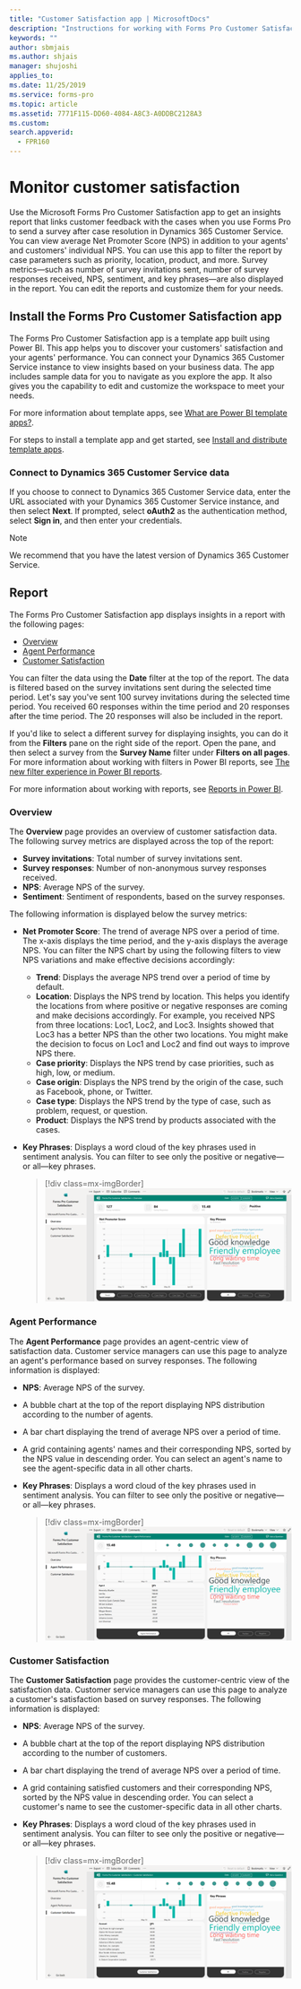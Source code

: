```yaml
---
title: "Customer Satisfaction app | MicrosoftDocs"
description: "Instructions for working with Forms Pro Customer Satisfaction app"
keywords: ""
author: sbmjais
ms.author: shjais
manager: shujoshi
applies_to: 
ms.date: 11/25/2019
ms.service: forms-pro
ms.topic: article
ms.assetid: 7771F115-DD60-4084-A8C3-A0DDBC2128A3
ms.custom: 
search.appverid:
  - FPR160
---
```


# Monitor customer satisfaction

Use the Microsoft Forms Pro Customer Satisfaction app to get an insights report that links customer feedback with the cases when you use Forms Pro to send a survey after case resolution in Dynamics 365 Customer Service. You can view average Net Promoter Score (NPS) in addition to your agents' and customers' individual NPS. You can use this app to filter the report by case parameters such as priority, location, product, and more. Survey metrics&mdash;such as number of survey invitations sent, number of survey responses received, NPS, sentiment, and key phrases&mdash;are also displayed in the report. You can edit the reports and customize them for your needs.

## Install the Forms Pro Customer Satisfaction app

The Forms Pro Customer Satisfaction app is a template app built using Power BI. This app helps you to discover your customers' satisfaction and your agents' performance. You can connect your Dynamics 365 Customer Service instance to view insights based on your business data. The app includes sample data for you to navigate as you explore the app. It also gives you the capability to edit and customize the workspace to meet your needs.

For more information about template apps, see [What are Power BI template apps?](https://docs.microsoft.com/power-bi/service-template-apps-overview).

For steps to install a template app and get started, see [Install and distribute template apps](https://docs.microsoft.com/power-bi/service-template-apps-install-distribute).

### Connect to Dynamics 365 Customer Service data

If you choose to connect to Dynamics 365 Customer Service data, enter the URL associated with your Dynamics 365 Customer Service instance, and then select **Next**. If prompted, select **oAuth2** as the authentication method, select **Sign in**, and then enter your credentials.

> [!NOTE]
> We recommend that you have the latest version of Dynamics 365 Customer Service.

## Report

The Forms Pro Customer Satisfaction app displays insights in a report with the following pages:

- [Overview](#overview)
- [Agent Performance](#agent-performance)
- [Customer Satisfaction](#customer-satisfaction)

You can filter the data using the **Date** filter at the top of the report. The data is filtered based on the survey invitations sent during the selected time period. Let's say you've sent 100 survey invitations during the selected time period. You received 60 responses within the time period and 20 responses after the time period. The 20 responses will also be included in the report.

If you'd like to select a different survey for displaying insights, you can do it from the **Filters** pane on the right side of the report. Open the pane, and then select a survey from the **Survey Name** filter under **Filters on all pages**. For more information about working with filters in Power BI reports, see [The new filter experience in Power BI reports](https://docs.microsoft.com/power-bi/power-bi-report-filter).

For more information about working with reports, see [Reports in Power BI](https://docs.microsoft.com/power-bi/consumer/end-user-reports).

### Overview

The **Overview** page provides an overview of customer satisfaction data. The following survey metrics are displayed across the top of the report:

- **Survey invitations**: Total number of survey invitations sent.
- **Survey responses**: Number of non-anonymous survey responses received.
- **NPS**: Average NPS of the survey.
- **Sentiment**: Sentiment of respondents, based on the survey responses.

The following information is displayed below the survey metrics:

- **Net Promoter Score**: The trend of average NPS over a period of time. The x-axis displays the time period, and the y-axis displays the average NPS. You can filter the NPS chart by using the following filters to view NPS variations and make effective decisions accordingly:

  - **Trend**: Displays the average NPS trend over a period of time by default.
  - **Location**: Displays the NPS trend by location. This helps you identify the locations from where positive or negative responses are coming and make decisions accordingly. For example, you received NPS from three locations: Loc1, Loc2, and Loc3. Insights showed that Loc3 has a better NPS than the other two locations. You might make the decision to focus on Loc1 and Loc2 and find out ways to improve NPS there.
  - **Case priority**: Displays the NPS trend by case priorities, such as high, low, or medium.
  - **Case origin**: Displays the NPS trend by the origin of the case, such as Facebook, phone, or Twitter.
  - **Case type**: Displays the NPS trend by the type of case, such as problem, request, or question.
  - **Product**: Displays the NPS trend by products associated with the cases.

- **Key Phrases**: Displays a word cloud of the key phrases used in sentiment analysis. You can filter to see only the positive or negative&mdash;or all&mdash;key phrases.

  > [!div class=mx-imgBorder]
  > ![Overview page](media/overview-page.png "Overview page")

### Agent Performance

The **Agent Performance** page provides an agent-centric view of satisfaction data. Customer service managers can use this page to analyze an agent's performance based on survey responses. The following information is displayed:

- **NPS**: Average NPS of the survey.
- A bubble chart at the top of the report displaying NPS distribution according to the number of agents.
- A bar chart displaying the trend of average NPS over a period of time.
- A grid containing agents' names and their corresponding NPS, sorted by the NPS value in descending order. You can select an agent's name to see the agent-specific data in all other charts.
- **Key Phrases**: Displays a word cloud of the key phrases used in sentiment analysis. You can filter to see only the positive or negative&mdash;or all&mdash;key phrases.

  > [!div class=mx-imgBorder]
  > ![Agent Performance page](media/agent-performance-page.png "Agent Performance page")

### Customer Satisfaction

The **Customer Satisfaction** page provides the customer-centric view of the satisfaction data. Customer service managers can use this page to analyze a customer's satisfaction based on survey responses. The following information is displayed:

- **NPS**: Average NPS of the survey.
- A bubble chart at the top of the report displaying NPS distribution according to the number of customers.
- A bar chart displaying the trend of average NPS over a period of time.
- A grid containing satisfied customers and their corresponding NPS, sorted by the NPS value in descending order. You can select a customer's name to see the customer-specific data in all other charts.
- **Key Phrases**: Displays a word cloud of the key phrases used in sentiment analysis. You can filter to see only the positive or negative&mdash;or all&mdash;key phrases.

  > [!div class=mx-imgBorder]
  > ![Customer Satisfaction page](media/customer-satisfaction-page.png "Customer Satisfaction page")
